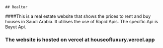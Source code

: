     ## Realtor
####This is a real estate website that shows the prices to rent and buy houses in Saudi Arabia. It utilises the use of Rapid Apis. The specific Api is Bayut Api.
### The website is hosted on vercel at houseofluxury.vercel.app
